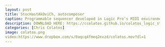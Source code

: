 ```yaml
---
layout: post
title: StocHastAkOviCh, autocomposer
caption: Programmable sequencer developed in Logic Pro’s MIDI environment. Probability distribution autocomposer functionality with Dmitri Shostakovich homage-scale constraint. Controls for independent and global pitch and velocity, independent and vector linear pitch and modulation, independent and global note on/off, and quick-drum sequencer.
description: DOWNLOAD HERE: https://ccolatos.github.io/colatos_logic_step_sequencer.zip
categories: [Chris Colatos]
image: colatos.png
video:https://www.dropbox.com/s/0aqcq4fmeq2exzd/colatos.mov?dl=1
---
```


